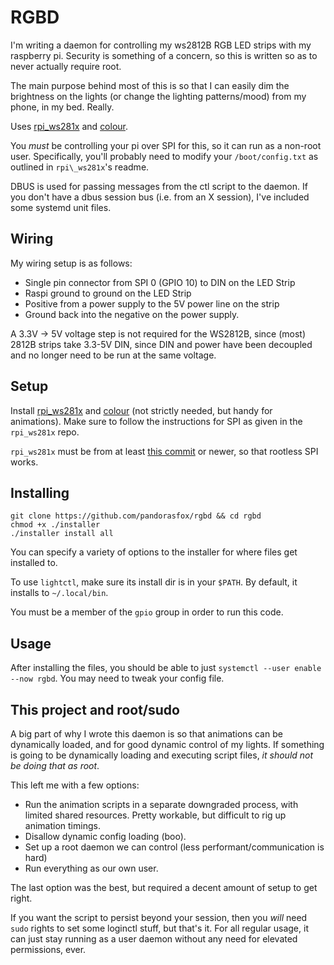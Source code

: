 # RGBD

I'm writing a daemon for controlling my ws2812B RGB LED strips with my raspberry pi. Security is something of a concern, so this is written so as to never actually require root.

The main purpose behind most of this is so that I can easily dim the brightness on the lights (or change the lighting patterns/mood) from my phone, in my bed. Really.

Uses [rpi\_ws281x](https://github.com/jgarff/rpi_ws281x) and [colour](https://pypi.python.org/pypi/colour).

You *must* be controlling your pi over SPI for this, so it can run as a non-root user. Specifically, you'll probably need to modify your `/boot/config.txt` as outlined in `rpi\_ws281x`'s readme.

DBUS is used for passing messages from the ctl script to the daemon. If you don't have a dbus session bus (i.e. from an X session), I've included some systemd unit files.

## Wiring

My wiring setup is as follows:

* Single pin connector from SPI 0 (GPIO 10) to DIN on the LED Strip
* Raspi ground to ground on the LED Strip
* Positive from a power supply to the 5V power line on the strip
* Ground back into the negative on the power supply.

A 3.3V -> 5V voltage step is not required for the WS2812B, since (most) 2812B strips take 3.3-5V DIN, since DIN and power have been decoupled and no longer need to be run at the same voltage.

## Setup

Install [rpi\_ws281x](https://github.com/jgarff/rpi_ws281x) and [colour](https://pypi.python.org/pypi/colour) (not strictly needed, but handy for animations). Make sure to follow the instructions for SPI as given in the `rpi_ws281x` repo.

`rpi_ws281x` must be from at least [this commit](https://github.com/jgarff/rpi_ws281x/commit/d50cc444fa3a12bd8e2332ac5d1dd5e61b338e68) or newer, so that rootless SPI works.

## Installing

```
git clone https://github.com/pandorasfox/rgbd && cd rgbd
chmod +x ./installer
./installer install all
```

You can specify a variety of options to the installer for where files get installed to.

To use `lightctl`, make sure its install dir is in your `$PATH`. By default, it installs to `~/.local/bin`.

You must be a member of the `gpio` group in order to run this code.

## Usage

After installing the files, you should be able to just `systemctl --user enable --now rgbd`. You may need to tweak your config file.

## This project and root/sudo

A big part of why I wrote this daemon is so that animations can be dynamically loaded, and for good dynamic control of my lights. If something is going to be dynamically loading and executing script files, _it should not be doing that as root_.

This left me with a few options:

* Run the animation scripts in a separate downgraded process, with limited shared resources. Pretty workable, but difficult to rig up animation timings.
* Disallow dynamic config loading (boo).
* Set up a root daemon we can control (less performant/communication is hard)
* Run everything as our own user.

The last option was the best, but required a decent amount of setup to get right.

If you want the script to persist beyond your session, then you _will_ need `sudo` rights to set some loginctl stuff, but that's it. For all regular usage, it can just stay running as a user daemon without any need for elevated permissions, ever.
